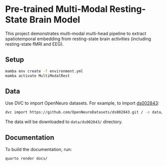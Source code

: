 # Pre-trained Multi-Modal Resting-State Brain Model

This project demonstrates multi-modal multi-head pipeline to extract spatiotemporal embedding from resting-state brain activities (including resting-state fMRI and EEG).

## Setup

```bash
mamba env create -f environment.yml
mamba activate MultiModalRest
```

## Data

Use DVC to import OpenNeuro datasets. For example, to import [ds002843](https://openneuro.org/datasets/ds002843/):

```bash
dvc import https://github.com/OpenNeuroDatasets/ds002843.git / -o data/ds002843
```

The data will be downloaded to `data/ds002843/` directory.


## Documentation

To build the documentation, run:

```bash
quarto render docs/
```

